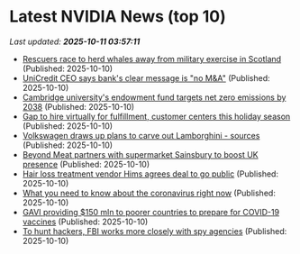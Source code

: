 # Latest NVIDIA News (top 10)
_Last updated: **2025-10-11 03:57:11**_

- [Rescuers race to herd whales away from military exercise in Scotland](https://biztoc.com/x/a0439f79813082a5) (Published: 2025-10-10)
- [UniCredit CEO says bank's clear message is "no M&A"](https://biztoc.com/x/08398c8e98ace2f4) (Published: 2025-10-10)
- [Cambridge university's endowment fund targets net zero emissions by 2038](https://biztoc.com/x/1ba9eb196927cd7e) (Published: 2025-10-10)
- [Gap to hire virtually for fulfillment, customer centers this holiday season](https://biztoc.com/x/e875c905ebad749e) (Published: 2025-10-10)
- [Volkswagen draws up plans to carve out Lamborghini - sources](https://biztoc.com/x/50f5cf5321a5f30b) (Published: 2025-10-10)
- [Beyond Meat partners with supermarket Sainsbury to boost UK presence](https://biztoc.com/x/614b3ebf387dfdca) (Published: 2025-10-10)
- [Hair loss treatment vendor Hims agrees deal to go public](https://biztoc.com/x/c0f3229b7acce303) (Published: 2025-10-10)
- [What you need to know about the coronavirus right now](https://biztoc.com/x/cbae25a2a66a16ca) (Published: 2025-10-10)
- [GAVI providing $150 mln to poorer countries to prepare for COVID-19 vaccines](https://biztoc.com/x/dc3f5742abd20307) (Published: 2025-10-10)
- [To hunt hackers, FBI works more closely with spy agencies](https://biztoc.com/x/aee0753bce22a6d6) (Published: 2025-10-10)
